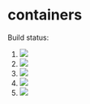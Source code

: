 # containers

Build status:

1. [![](https://github.com/tylerting/containers/workflows/tests-fibonacci/badge.svg)](https://github.com/tylerting/containers/actions?query=workflow%3Atests-fibonacci)
1. [![](https://github.com/tylerting/containers/workflows/tests-range/badge.svg)](https://github.com/tylerting/containers/actions?query=workflow%3Atests-range)
1. [![](https://github.com/tylerting/containers/workflows/tests-BST/badge.svg)](https://github.com/tylerting/containers/actions?query=workflow%3Atests-BST)
1. [![](https://github.com/tylerting/containers/workflows/tests-BinaryTree/badge.svg)](https://github.com/tylerting/containers/actions?query=workflow%3Atests-BinaryTree)
1. [![](https://github.com/tylerting/containers/workflows/tests-heap/badge.svg)](https://github.com/tylerting/containers/actions?query=workflow%3Atests-heap)
